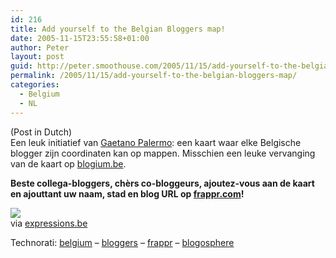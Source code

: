 ```yaml
---
id: 216
title: Add yourself to the Belgian Bloggers map!
date: 2005-11-15T23:55:58+01:00
author: Peter
layout: post
guid: http://peter.smoothouse.com/2005/11/15/add-yourself-to-the-belgian-bloggers-map/
permalink: /2005/11/15/add-yourself-to-the-belgian-bloggers-map/
categories:
  - Belgium
  - NL
---
```

(Post in Dutch)  
Een leuk initiatief van [Gaetano Palermo](http://www.expressions.be): een kaart waar elke Belgische blogger zijn coordinaten kan op mappen. Misschien een leuke vervanging van de kaart op [blogium.be](http://www.blogium.be/articles/map-of-bloggers-in-belgium).

**Beste collega-bloggers, chèrs co-bloggeurs, ajoutez-vous aan de kaart en ajouttant uw naam, stad en blog URL op [frappr.com](http://www.frappr.com/thebelgianbloggers)!**

[<img src="http://static.flickr.com/32/63674394_5d4691726a.jpg" border="0" />](http://www.frappr.com/thebelgianbloggers)  
via [expressions.be](http://www.expressions.be/index.php?2005/11/14/42-la-carte-des-bloggeurs-belges)

Technorati: <a href="http://technorati.com/tag/belgium" rel="tag">belgium</a> &#8211; <a href="http://technorati.com/tag/bloggers" rel="tag">bloggers</a> &#8211; <a href="http://technorati.com/tag/frappr" rel="tag">frappr</a> &#8211; <a href="http://technorati.com/tag/blogosphere" rel="tag">blogosphere</a>